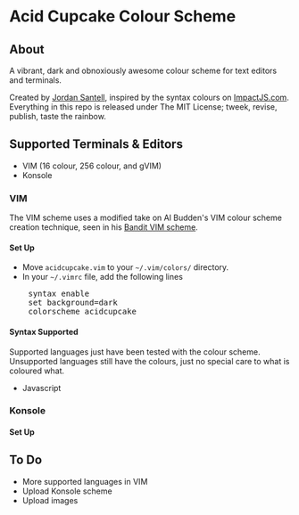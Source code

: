 # Acid Cupcake Colour Scheme #

## About ##

A vibrant, dark and obnoxiously awesome colour scheme for text editors and terminals.

Created by [Jordan Santell](http://www.jsantell.com), inspired by the syntax colours on [ImpactJS.com](http://www.impactjs.com). Everything in this repo is released under The MIT License; tweek, revise, publish, taste the rainbow.

## Supported Terminals & Editors ##

* VIM (16 colour, 256 colour, and gVIM)
* Konsole 

### VIM ###

The VIM scheme uses a modified take on Al Budden's VIM colour scheme creation technique, seen in his [Bandit VIM scheme](https://sites.google.com/site/abudden/contents/Vim-Scripts/bandit-colour-scheme).

#### Set Up ####

* Move ``acidcupcake.vim`` to your ``~/.vim/colors/`` directory.
* In your ``~/.vimrc`` file, add the following lines
<pre>
    syntax enable
    set background=dark
    colorscheme acidcupcake
</pre>

#### Syntax Supported ####

Supported languages just have been tested with the colour scheme. Unsupported languages still have the colours, just no special care to what is coloured what.

* Javascript

### Konsole ###

#### Set Up ####


## To Do ##

* More supported languages in VIM
* Upload Konsole scheme
* Upload images
